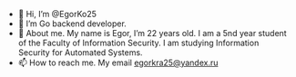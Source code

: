 - 👋 Hi, I’m @EgorKo25
- 🌱 I’m Go backend developer.
- 💞️ About me. My name is Egor, I’m 22 years old.
I am a 5nd year student of the Faculty of Information Security. I am studying Information Security for Automated Systems.
- 📫 How to reach me. My email egorkra25@yandex.ru


